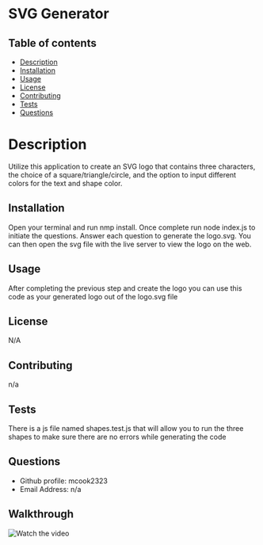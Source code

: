 # SVG Generator

  ## Table of contents
  * [Description](#Description)
  * [Installation](#Installatiton)
  * [Usage](#Usage)
  * [License](#License)
  * [Contributing](#Contributing)
  * [Tests](#Tests)
  * [Questions](#Questions)
  
  # Description
  Utilize this application to create an SVG logo that contains three characters, the choice of a square/triangle/circle, and  the option to input different colors  for the text and shape color. 
  ## Installation
  Open your terminal and run nmp install. Once complete run node index.js to initiate the questions. Answer each question to generate the logo.svg. You can then open the svg file with the live server to view the logo on the web.
  ## Usage
  After completing the previous step and create the logo you can use this code as your generated logo out of the logo.svg file
  ## License
  N/A
  ## Contributing
  n/a
  ## Tests
  There is a js file named shapes.test.js that will allow you to run the three shapes to make sure  there are no errors while generating the code
  
  ## Questions
  * Github profile: mcook2323
  * Email Address: n/a
  
  ## Walkthrough 
   ![Watch the video](Untitled_%20Feb%202,%202024%207_57%20PM.gif)
